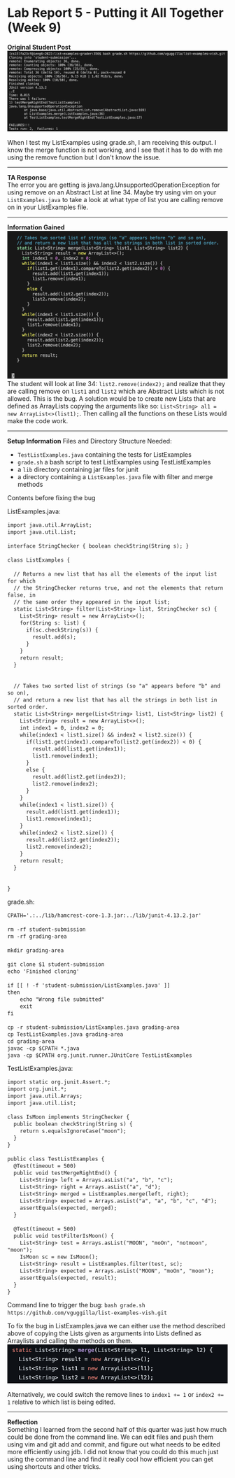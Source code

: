 # Lab Report 5 - Putting it All Together (Week 9)

**Original Student Post**
![Image](actualSymptom.png)

When I test my ListExamples using grade.sh, I am receiving this output. I know the merge function is not working, and I see that it has to do with me using the remove function but I don't know the issue. 

---

**TA Response** \
The error you are getting is java.lang.UnsupportedOperationException for using remove on an Abstract List at line 34. Maybe try using vim on your `ListExamples.java` to take a look at what type of list you are calling remove on in your ListExamples file. 

---

**Information Gained**
![Image](infoGained.png)
The student will look at line 34: `list2.remove(index2);` and realize that they are calling remove on `list1` and `list2` which are Abstract Lists which is not allowed. This is the bug. A solution would be to create new Lists that are defined as ArrayLists copying the arguments like so: `List<String> al1 = new ArrayList<>(list1);`. Then calling all the functions on these Lists would make the code work. 

---

**Setup Information**
Files and Directory Structure Needed: 
 - `TestListExamples.java` containing the tests for ListExamples
 - `grade.sh` a bash script to test ListExamples using TestListExamples
 - a `lib` directory containing jar files for junit
 - a directory containing a `ListExamples.java` file with filter and merge methods

Contents before fixing the bug 

ListExamples.java:
```
import java.util.ArrayList;
import java.util.List;

interface StringChecker { boolean checkString(String s); }

class ListExamples {

  // Returns a new list that has all the elements of the input list for which
  // the StringChecker returns true, and not the elements that return false, in
  // the same order they appeared in the input list;
  static List<String> filter(List<String> list, StringChecker sc) {
    List<String> result = new ArrayList<>();
    for(String s: list) {
      if(sc.checkString(s)) {
        result.add(s);
      }
    }
    return result;
  }


  // Takes two sorted list of strings (so "a" appears before "b" and so on),
  // and return a new list that has all the strings in both list in sorted order.
  static List<String> merge(List<String> list1, List<String> list2) {
    List<String> result = new ArrayList<>();
    int index1 = 0, index2 = 0;
    while(index1 < list1.size() && index2 < list2.size()) {
      if(list1.get(index1).compareTo(list2.get(index2)) < 0) {
        result.add(list1.get(index1));
        list1.remove(index1);
      }
      else {
        result.add(list2.get(index2));
        list2.remove(index2);
      }
    }
    while(index1 < list1.size()) {
      result.add(list1.get(index1));
      list1.remove(index1);
    }
    while(index2 < list2.size()) {
      result.add(list2.get(index2));
      list2.remove(index2);
    }
    return result;
  }


}
```

grade.sh:
```
CPATH='.:../lib/hamcrest-core-1.3.jar:../lib/junit-4.13.2.jar'

rm -rf student-submission
rm -rf grading-area

mkdir grading-area

git clone $1 student-submission
echo 'Finished cloning'

if [[ ! -f 'student-submission/ListExamples.java' ]]
then 
    echo "Wrong file submitted"
    exit
fi

cp -r student-submission/ListExamples.java grading-area
cp TestListExamples.java grading-area
cd grading-area
javac -cp $CPATH *.java
java -cp $CPATH org.junit.runner.JUnitCore TestListExamples
```

TestListExamples.java:
```
import static org.junit.Assert.*;
import org.junit.*;
import java.util.Arrays;
import java.util.List;

class IsMoon implements StringChecker {
  public boolean checkString(String s) {
    return s.equalsIgnoreCase("moon");
  }
}

public class TestListExamples {
  @Test(timeout = 500)
  public void testMergeRightEnd() {
    List<String> left = Arrays.asList("a", "b", "c");
    List<String> right = Arrays.asList("a", "d");
    List<String> merged = ListExamples.merge(left, right);
    List<String> expected = Arrays.asList("a", "a", "b", "c", "d");
    assertEquals(expected, merged);
  }

  @Test(timeout = 500)
  public void testFilterIsMoon() {
    List<String> test = Arrays.asList("MOON", "moOn", "notmoon", "moon");
    IsMoon sc = new IsMoon();
    List<String> result = ListExamples.filter(test, sc);
    List<String> expected = Arrays.asList("MOON", "moOn", "moon");
    assertEquals(expected, result);
  }
}
```

Command line to trigger the bug: `bash grade.sh https://github.com/vguggilla/list-examples-vish.git`


To fix the bug in ListExamples.java we can either use the method described above of copying the Lists given as arguments into Lists defined as Arraylists and calling the methods on them. 
![Image](Solution1.png)

Alternatively, we could switch the remove lines to `index1 += 1` or `index2 += 1` relative to which list is being edited.

---

**Reflection** \
Something I learned from the second half of this quarter was just how much could be done from the command line. We can edit files and push them using vim and git add and commit, and figure out what needs to be edited more efficiently using jdb. I did not know that you could do this much just using the command line and find it really cool how efficient you can get using shortcuts and other tricks. 
